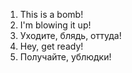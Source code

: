 1. This is a bomb!
2. I'm blowing it up!
3. Уходите, блядь, оттуда!
4. Hey, get ready!
5. Получайте, ублюдки!